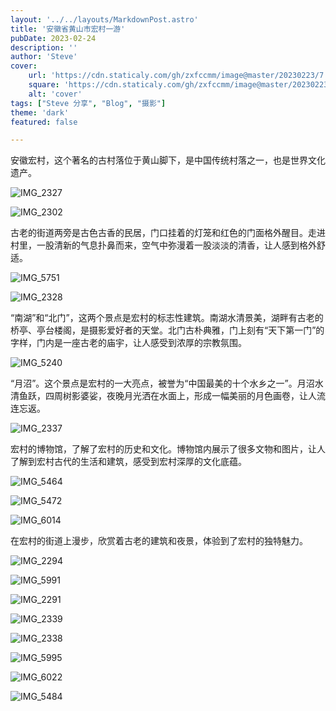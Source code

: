```yaml
---
layout: '../../layouts/MarkdownPost.astro'
title: '安徽省黄山市宏村一游'
pubDate: 2023-02-24
description: ''
author: 'Steve'
cover:
    url: 'https://cdn.staticaly.com/gh/zxfccmm/image@master/20230223/7.6zducpj8j5w0.webp'
    square: 'https://cdn.staticaly.com/gh/zxfccmm/image@master/20230223/7.6zducpj8j5w0.webp'
    alt: 'cover'
tags: ["Steve 分享", "Blog", "摄影"]
theme: 'dark'
featured: false

---
```




安徽宏村，这个著名的古村落位于黄山脚下，是中国传统村落之一，也是世界文化遗产。



![IMG_2327](https://cdn.staticaly.com/gh/zxfccmm/image@master/20230224/IMG_2327.7h1bvg92vlk0.webp)

![IMG_2302](https://cdn.staticaly.com/gh/zxfccmm/image@master/20230224/IMG_2302.2y4inrqlqtg0.webp)

古老的街道两旁是古色古香的民居，门口挂着的灯笼和红色的门面格外醒目。走进村里，一股清新的气息扑鼻而来，空气中弥漫着一股淡淡的清香，让人感到格外舒适。

![IMG_5751](https://cdn.staticaly.com/gh/zxfccmm/image@master/20230224/IMG_5751.75gxbigebio0.webp)

![IMG_2328](https://cdn.staticaly.com/gh/zxfccmm/image@master/20230224/IMG_2328.7fg7y11afts0.webp)

“南湖”和“北门”，这两个景点是宏村的标志性建筑。南湖水清景美，湖畔有古老的桥亭、亭台楼阁，是摄影爱好者的天堂。北门古朴典雅，门上刻有“天下第一门”的字样，门内是一座古老的庙宇，让人感受到浓厚的宗教氛围。

![IMG_5240](https://cdn.staticaly.com/gh/zxfccmm/image@master/20230224/IMG_5240.1gdwb9td0fuo.webp)

“月沼”。这个景点是宏村的一大亮点，被誉为“中国最美的十个水乡之一”。月沼水清鱼跃，四周树影婆娑，夜晚月光洒在水面上，形成一幅美丽的月色画卷，让人流连忘返。

![IMG_2337](https://cdn.staticaly.com/gh/zxfccmm/image@master/20230224/IMG_2337.4bwrd5d8m2e0.webp)

宏村的博物馆，了解了宏村的历史和文化。博物馆内展示了很多文物和图片，让人了解到宏村古代的生活和建筑，感受到宏村深厚的文化底蕴。

![IMG_5464](https://cdn.staticaly.com/gh/zxfccmm/image@master/20230224/IMG_5464.6qdejwj83200.webp)

![IMG_5472](https://cdn.staticaly.com/gh/zxfccmm/image@master/20230224/IMG_5472.69sik0zi3pg0.webp)

![IMG_6014](https://cdn.staticaly.com/gh/zxfccmm/image@master/20230224/IMG_6014.6p8n1msfptk0.webp)

在宏村的街道上漫步，欣赏着古老的建筑和夜景，体验到了宏村的独特魅力。

![IMG_2294](https://cdn.staticaly.com/gh/zxfccmm/image@master/20230224/IMG_2294.32em4ehipvs0.webp)

![IMG_5991](https://cdn.staticaly.com/gh/zxfccmm/image@master/20230224/IMG_5991.2n404x4qbzm0.webp)

![IMG_2291](https://cdn.staticaly.com/gh/zxfccmm/image@master/20230224/IMG_2291.6psmmbwyo580.webp)

![IMG_2339](https://cdn.staticaly.com/gh/zxfccmm/image@master/20230224/IMG_2339.4906w0pwvy00.webp)

![IMG_2338](https://cdn.staticaly.com/gh/zxfccmm/image@master/20230224/IMG_2338.13c0zggeweyo.webp)

![IMG_5995](https://cdn.staticaly.com/gh/zxfccmm/image@master/20230224/IMG_5995.57h4snfqps80.webp)

![IMG_6022](https://cdn.staticaly.com/gh/zxfccmm/image@master/20230224/IMG_6022.4v2zqosk8ra0.webp)

![IMG_5484](https://cdn.staticaly.com/gh/zxfccmm/image@master/20230224/IMG_5484.76z2wnkoj0g0.webp)